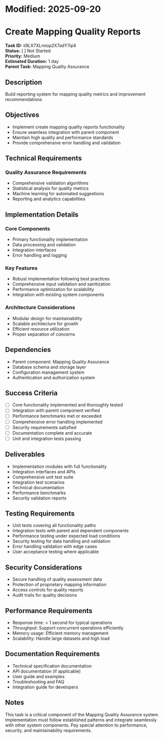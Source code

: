 # Modified: 2025-09-20

# Create Mapping Quality Reports

**Task ID:** ii9LX7XLmiop2X7adY7qi4  
**Status:** [ ] Not Started  
**Priority:** Medium  
**Estimated Duration:** 1 day  
**Parent Task:** Mapping Quality Assurance

## Description
Build reporting system for mapping quality metrics and improvement recommendations

## Objectives
- Implement create mapping quality reports functionality
- Ensure seamless integration with parent component
- Maintain high quality and performance standards
- Provide comprehensive error handling and validation

## Technical Requirements
### Quality Assurance Requirements
- Comprehensive validation algorithms
- Statistical analysis for quality metrics
- Machine learning for automated suggestions
- Reporting and analytics capabilities


## Implementation Details
### Core Components
- Primary functionality implementation
- Data processing and validation
- Integration interfaces
- Error handling and logging

### Key Features
- Robust implementation following best practices
- Comprehensive input validation and sanitization
- Performance optimization for scalability
- Integration with existing system components

### Architecture Considerations
- Modular design for maintainability
- Scalable architecture for growth
- Efficient resource utilization
- Proper separation of concerns

## Dependencies
- Parent component: Mapping Quality Assurance
- Database schema and storage layer
- Configuration management system
- Authentication and authorization system

## Success Criteria
- [ ] Core functionality implemented and thoroughly tested
- [ ] Integration with parent component verified
- [ ] Performance benchmarks met or exceeded
- [ ] Comprehensive error handling implemented
- [ ] Security requirements satisfied
- [ ] Documentation complete and accurate
- [ ] Unit and integration tests passing

## Deliverables
- Implementation modules with full functionality
- Integration interfaces and APIs
- Comprehensive unit test suite
- Integration test scenarios
- Technical documentation
- Performance benchmarks
- Security validation reports

## Testing Requirements
- Unit tests covering all functionality paths
- Integration tests with parent and dependent components
- Performance testing under expected load conditions
- Security testing for data handling and validation
- Error handling validation with edge cases
- User acceptance testing where applicable


## Security Considerations
- Secure handling of quality assessment data
- Protection of proprietary mapping information
- Access controls for quality reports
- Audit trails for quality decisions


## Performance Requirements
- Response time: < 1 second for typical operations
- Throughput: Support concurrent operations efficiently
- Memory usage: Efficient memory management
- Scalability: Handle large datasets and high load

## Documentation Requirements
- Technical specification documentation
- API documentation (if applicable)
- User guide and examples
- Troubleshooting and FAQ
- Integration guide for developers

## Notes
This task is a critical component of the Mapping Quality Assurance system. Implementation must follow established patterns and integrate seamlessly with other system components. Pay special attention to performance, security, and maintainability requirements.

